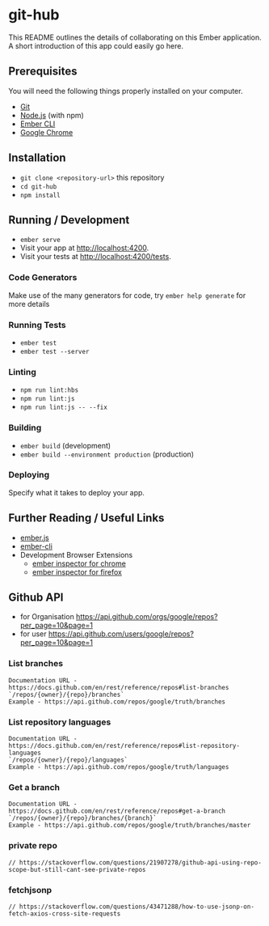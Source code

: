 # git-hub

This README outlines the details of collaborating on this Ember application.
A short introduction of this app could easily go here.

## Prerequisites

You will need the following things properly installed on your computer.

* [Git](https://git-scm.com/)
* [Node.js](https://nodejs.org/) (with npm)
* [Ember CLI](https://ember-cli.com/)
* [Google Chrome](https://google.com/chrome/)

## Installation

* `git clone <repository-url>` this repository
* `cd git-hub`
* `npm install`

## Running / Development

* `ember serve`
* Visit your app at [http://localhost:4200](http://localhost:4200).
* Visit your tests at [http://localhost:4200/tests](http://localhost:4200/tests).

### Code Generators

Make use of the many generators for code, try `ember help generate` for more details

### Running Tests

* `ember test`
* `ember test --server`

### Linting

* `npm run lint:hbs`
* `npm run lint:js`
* `npm run lint:js -- --fix`

### Building

* `ember build` (development)
* `ember build --environment production` (production)

### Deploying

Specify what it takes to deploy your app.

## Further Reading / Useful Links

* [ember.js](https://emberjs.com/)
* [ember-cli](https://ember-cli.com/)
* Development Browser Extensions
  * [ember inspector for chrome](https://chrome.google.com/webstore/detail/ember-inspector/bmdblncegkenkacieihfhpjfppoconhi)
  * [ember inspector for firefox](https://addons.mozilla.org/en-US/firefox/addon/ember-inspector/)

## Github API
  * for Organisation https://api.github.com/orgs/google/repos?per_page=10&page=1
  * for user https://api.github.com/users/google/repos?per_page=10&page=1

### List branches 
    Documentation URL - https://docs.github.com/en/rest/reference/repos#list-branches
    `/repos/{owner}/{repo}/branches`
    Example - https://api.github.com/repos/google/truth/branches

### List repository languages
    Documentation URL - https://docs.github.com/en/rest/reference/repos#list-repository-languages
    `/repos/{owner}/{repo}/languages`
    Example - https://api.github.com/repos/google/truth/languages

### Get a branch
    Documentation URL - https://docs.github.com/en/rest/reference/repos#get-a-branch
    `/repos/{owner}/{repo}/branches/{branch}`
    Example - https://api.github.com/repos/google/truth/branches/master

### private repo
    // https://stackoverflow.com/questions/21907278/github-api-using-repo-scope-but-still-cant-see-private-repos

### fetchjsonp
    // https://stackoverflow.com/questions/43471288/how-to-use-jsonp-on-fetch-axios-cross-site-requests
